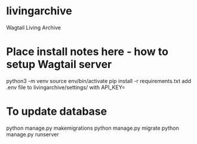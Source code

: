# livingarchive
Wagtail Living Archive
# Place install notes here - how to setup Wagtail server
python3 -m venv
source env/bin/activate
pip install -r requirements.txt
add .env file to livingarchive/settings/ with API_KEY=
# To update database
python manage.py makemigrations
python manage.py migrate 
python manage.py runserver